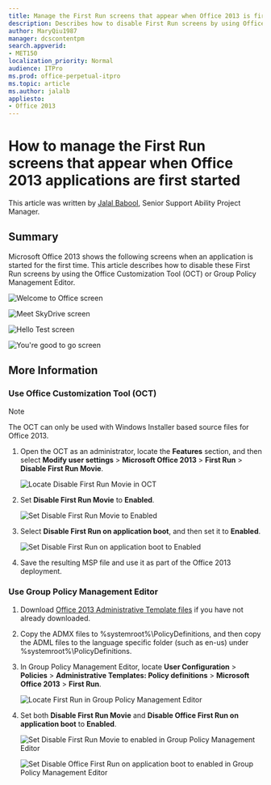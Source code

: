 ```yaml
---
title: Manage the First Run screens that appear when Office 2013 is first launched
description: Describes how to disable First Run screens by using Office Customization Tool (OCT) or Group Policy Management Editor. 
author: MaryQiu1987
manager: dcscontentpm
search.appverid: 
- MET150
localization_priority: Normal
audience: ITPro
ms.prod: office-perpetual-itpro
ms.topic: article
ms.author: jalalb
appliesto:
- Office 2013
---
```


# How to manage the First Run screens that appear when Office 2013 applications are first started

This article was written by [Jalal Babool](https://social.technet.microsoft.com/profile/JalalB+-+MSFT), Senior Support Ability Project Manager.

## Summary

Microsoft Office 2013 shows the following screens when an application is started for the first time. This article describes how to disable these First Run screens by using the Office Customization Tool (OCT) or Group Policy Management Editor.

![Welcome to Office screen](./media/manage-office-2013-first-run-screens/screen-1.png)

![Meet SkyDrive screen](./media/manage-office-2013-first-run-screens/screen-2.png)

![Hello Test screen](./media/manage-office-2013-first-run-screens/screen-3.png)

![You're good to go screen](./media/manage-office-2013-first-run-screens/screen-4.png)

## More Information

### Use Office Customization Tool (OCT)

> [!NOTE]
> The OCT can only be used with Windows Installer based source files for Office 2013.

1. Open the OCT as an administrator, locate the **Features** section, and then select **Modify user settings** > **Microsoft Office 2013** > **First Run** > **Disable First Run Movie**.
 
   ![Locate Disable First Run Movie in OCT](./media/manage-office-2013-first-run-screens/disable-first-run-movie-in-oct.png)

1. Set **Disable First Run Movie** to **Enabled**.

   ![Set Disable First Run Movie to Enabled](./media/manage-office-2013-first-run-screens/enabled.png)

1. Select **Disable First Run on application boot**, and then set it to **Enabled**.

   ![Set Disable First Run on application boot to Enabled](./media/manage-office-2013-first-run-screens/disable-first-run-on-application-boot.png)

1. Save the resulting MSP file and use it as part of the Office 2013 deployment.

### Use Group Policy Management Editor

1. Download [Office 2013 Administrative Template files](https://www.microsoft.com/download/details.aspx?id=35554
) if you have not already downloaded.
1. Copy the ADMX files to %systemroot%\PolicyDefinitions, and then copy the ADML files to the language specific folder (such as en-us) under %systemroot%\PolicyDefinitions.
1. In Group Policy Management Editor, locate **User Configuration** > **Policies** > **Administrative Templates: Policy definitions** > **Microsoft Office 2013** > **First Run**.

   ![Locate First Run in Group Policy Management Editor](./media/manage-office-2013-first-run-screens/first-run-policy.png)

1. Set both **Disable First Run Movie** and **Disable Office First Run on application boot** to **Enabled**.

   ![Set Disable First Run Movie to enabled in Group Policy Management Editor](./media/manage-office-2013-first-run-screens/enable-setting1-in-group-policy.png)

   ![Set Disable Office First Run on application boot to enabled in Group Policy Management Editor](./media/manage-office-2013-first-run-screens/enable-setting2-in-policy.png)